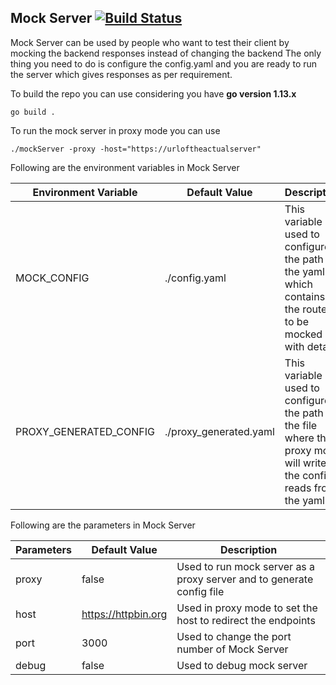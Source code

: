 ## Mock Server [![Build Status](https://travis-ci.com/samtholiya/mockServer.svg?branch=master)](https://travis-ci.com/samtholiya/mockServer)

Mock Server can be used by people who want to test their client by mocking the backend responses instead of changing the backend
The only thing you need to do is configure the config.yaml and you are ready to run the server which gives responses as per requirement.

To build the repo you can use considering you have **go version 1.13.x**

```
go build .
```

To run the mock server in proxy mode you can use
```
./mockServer -proxy -host="https://urloftheactualserver"
```

Following are the environment variables in Mock Server <br/>

|Environment Variable|Default Value|Description|
| --- | --- | --- |
|MOCK_CONFIG|./config.yaml   |  This variable is used to configure the path of the yaml which contains the routes to be mocked with details |
|PROXY_GENERATED_CONFIG  | ./proxy_generated.yaml | This variable is used to configure the path of the file where the proxy mode will write the config it reads from the yaml. |

Following are the parameters in Mock Server <br/>

|Parameters |Default Value |Description |
| --- | --- | --- |
| proxy | false | Used to run mock server as a proxy server and to generate config file |
| host  | https://httpbin.org | Used in proxy mode to set the host to redirect the endpoints |
| port  | 3000 | Used to change the port number of Mock Server|
| debug | false | Used to debug mock server |
